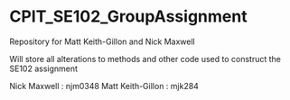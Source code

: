 CPIT_SE102_GroupAssignment
==========================

Repository for Matt Keith-Gillon and Nick Maxwell

Will store all alterations to methods and other code used to construct the SE102 assignment


Nick Maxwell : njm0348
Matt Keith-Gillon : mjk284
